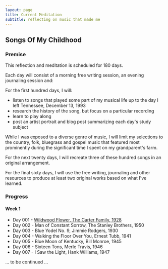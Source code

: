 ```yaml
---
layout: page
title: Current Meditation
subtitle: reflecting on music that made me
---
```


## Songs Of My Childhood

### Premise
This reflection and meditation is scheduled for 180 days.

Each day will consist of a morning free writing session, an evening journaling session and:

For the first hundred days, I will:
+ listen to songs that played some part of my musical life up to the day I left Tennessee, December 13, 1993
+ research the history of the song, but focus on a particular recording
+ learn to play along
+ post an artist portrait and blog post summarizing each day's study subject

While I was exposed to a diverse genre of music, I will limit my selections to the country, folk, bluegrass and gospel music that featured most prominently during the significant time I spent on my grandparent's farm.

For the next twenty days, I will recreate three of these hundred songs in an original arrangement.

For the final sixty days, I will use the free writing, journaling and other resources to produce at least two original works based on what I've learned.

### Progress

#### Week 1

+ Day 001 - [Wildwood Flower, The Carter Family, 1928](/_posts/2020-10-17-Day001-WildwoodFlower)
+ Day 002 - Man of Constant Sorrow, The Stanley Brothers, 1950
+ Day 003 - Blue Yodel No. 9, Jimmie Rodgers, 1930
+ Day 004 - Walking the Floor Over You, Ernest Tubb, 1941
+ Day 005 - Blue Moon of Kentucky, Bill Monroe, 1945
+ Day 006 - Sixteen Tons, Merle Travis, 1946
+ Day 007 - I Saw the Light, Hank Williams, 1947

... to be continued ...

